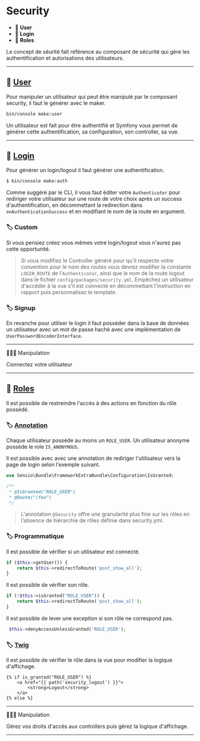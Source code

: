 # Security

*  🔖 **User**
*  🔖 **Login**
*  🔖 **Roles**

Le concept de séurité fait référence au composant de sécurité qui gère les authentification et autorisations des utilisateurs.

___

## 📑 [User](https://symfony.com/doc/current/security.html#a-create-your-user-class)

Pour manipuler un utilisateur qui peut être manipulé par le composant security, il faut le générer avec le maker.

```bash
bin/console make:user
```

Un utilisateur est fait pour être authentifié et Symfony vous permet de générer cette authentification, sa configuration, son controller, sa vue.


___

## 📑 [Login](https://symfony.com/doc/current/security/form_login_setup.html#generating-the-login-form)

Pour générer un login/logout il faut générer une authentification.

```bash
$ bin/console make:auth
```

Comme suggéré par le CLI, il vous faut éditer votre `Authenticator` pour rediriger votre utilisateur sur une route de votre choix après un success d'authentification, en décommettant la redirection dans `onAuthenticationSuccess` et en modifiant le nom de la route en argument.

### 🏷️ **Custom**

Si vous pensiez créez vous mêmes votre login/logout vous n'aurez pas cette opportunité.

> Si vous modifiez le Controller généré pour qu'il respecte votre convention pour le nom des routes vous devrez modifier la constante `LOGIN_ROUTE` de l'`Authenticator`, ainsi que le nom de la route logout dans le fichier `config/packages/security.yml`. Empêchez un utilisateur d'accéder à la vue s'il est connecté en décommettant l'instruction en rapport puis personnalisez le template.

### 🏷️ **Signup**

En revanche pour utiliser le login il faut posséder dans la base de données un utilisateur avec un mot de passe haché avec une implémentation de `UserPasswordEncoderInterface`.
___

👨🏻‍💻 Manipulation

Connectez votre utilisateur

___

## 📑 [Roles](https://symfony.com/doc/current/security.html#a-create-your-user-class)

Il est possible de restreindre l'accès à des actions en fonction du rôle possédé.

### 🏷️ **[Annotation](https://symfony.com/doc/current/bundles/SensioFrameworkExtraBundle/annotations/security.html)**

Chaque utilisateur possède au moins un `ROLE_USER`. Un utilisateur anonyme possède le role `IS_ANONYMOUS`.

Il est possible avec avec une annotation de rediriger l'utilisateur vers la page de login selon l'exemple suivant.

```php
use Sensio\Bundle\FrameworkExtraBundle\Configuration\IsGranted;

/**
 * @IsGranted("ROLE_USER")
 * @Route("/foo")
 */
```

> L'annotation `@Security` offre une granularité plus fine sur les rôles en l’absence de hiérarchie de rôles définie dans security.yml.

### 🏷️ **Programmatique**

Il est possible de vérifier si un utilisateur est connecté.

```php
if ($this->getUser()) {
    return $this->redirectToRoute('post_show_all');
}
```

Il est possible de vérifier son rôle.

```php
if (!$this->isGranted("ROLE_USER")) {
    return $this->redirectToRoute('post_show_all');
}
```

Il est possible de lever une exception si son rôle ne correspond pas.

```php
 $this->denyAccessUnlessGranted('ROLE_USER');
```

### 🏷️ **[Twig](https://symfony.com/doc/current/reference/twig_reference.html#is-granted)**

Il est possible de vérifier le rôle dans la vue pour modifier la logique d'affichage.

```twig
{% if is_granted("ROLE_USER") %}
    <a href="{{ path('security_logout') }}">
        <strong>Logout</strong>
    </a>
{% else %}
```

___

👨🏻‍💻 Manipulation

Gérez vos droits d'accès aux controllers puis gérez la logique d'affichage.

___